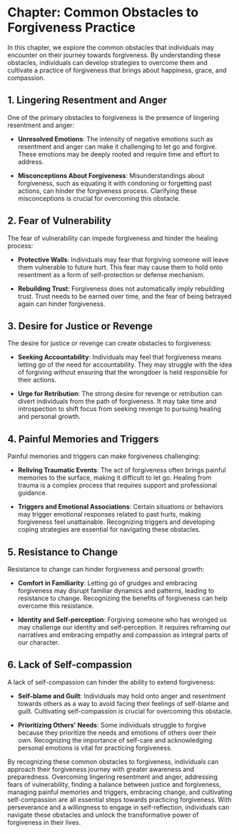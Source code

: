 Chapter: Common Obstacles to Forgiveness Practice
=================================================

In this chapter, we explore the common obstacles that individuals may encounter on their journey towards forgiveness. By understanding these obstacles, individuals can develop strategies to overcome them and cultivate a practice of forgiveness that brings about happiness, grace, and compassion.

**1. Lingering Resentment and Anger**
-------------------------------------

One of the primary obstacles to forgiveness is the presence of lingering resentment and anger:

* **Unresolved Emotions**: The intensity of negative emotions such as resentment and anger can make it challenging to let go and forgive. These emotions may be deeply rooted and require time and effort to address.

* **Misconceptions About Forgiveness**: Misunderstandings about forgiveness, such as equating it with condoning or forgetting past actions, can hinder the forgiveness process. Clarifying these misconceptions is crucial for overcoming this obstacle.

**2. Fear of Vulnerability**
----------------------------

The fear of vulnerability can impede forgiveness and hinder the healing process:

* **Protective Walls**: Individuals may fear that forgiving someone will leave them vulnerable to future hurt. This fear may cause them to hold onto resentment as a form of self-protection or defense mechanism.

* **Rebuilding Trust**: Forgiveness does not automatically imply rebuilding trust. Trust needs to be earned over time, and the fear of being betrayed again can hinder forgiveness.

**3. Desire for Justice or Revenge**
------------------------------------

The desire for justice or revenge can create obstacles to forgiveness:

* **Seeking Accountability**: Individuals may feel that forgiveness means letting go of the need for accountability. They may struggle with the idea of forgiving without ensuring that the wrongdoer is held responsible for their actions.

* **Urge for Retribution**: The strong desire for revenge or retribution can divert individuals from the path of forgiveness. It may take time and introspection to shift focus from seeking revenge to pursuing healing and personal growth.

**4. Painful Memories and Triggers**
------------------------------------

Painful memories and triggers can make forgiveness challenging:

* **Reliving Traumatic Events**: The act of forgiveness often brings painful memories to the surface, making it difficult to let go. Healing from trauma is a complex process that requires support and professional guidance.

* **Triggers and Emotional Associations**: Certain situations or behaviors may trigger emotional responses related to past hurts, making forgiveness feel unattainable. Recognizing triggers and developing coping strategies are essential for navigating these obstacles.

**5. Resistance to Change**
---------------------------

Resistance to change can hinder forgiveness and personal growth:

* **Comfort in Familiarity**: Letting go of grudges and embracing forgiveness may disrupt familiar dynamics and patterns, leading to resistance to change. Recognizing the benefits of forgiveness can help overcome this resistance.

* **Identity and Self-perception**: Forgiving someone who has wronged us may challenge our identity and self-perception. It requires reframing our narratives and embracing empathy and compassion as integral parts of our character.

**6. Lack of Self-compassion**
------------------------------

A lack of self-compassion can hinder the ability to extend forgiveness:

* **Self-blame and Guilt**: Individuals may hold onto anger and resentment towards others as a way to avoid facing their feelings of self-blame and guilt. Cultivating self-compassion is crucial for overcoming this obstacle.

* **Prioritizing Others' Needs**: Some individuals struggle to forgive because they prioritize the needs and emotions of others over their own. Recognizing the importance of self-care and acknowledging personal emotions is vital for practicing forgiveness.

By recognizing these common obstacles to forgiveness, individuals can approach their forgiveness journey with greater awareness and preparedness. Overcoming lingering resentment and anger, addressing fears of vulnerability, finding a balance between justice and forgiveness, managing painful memories and triggers, embracing change, and cultivating self-compassion are all essential steps towards practicing forgiveness. With perseverance and a willingness to engage in self-reflection, individuals can navigate these obstacles and unlock the transformative power of forgiveness in their lives.
